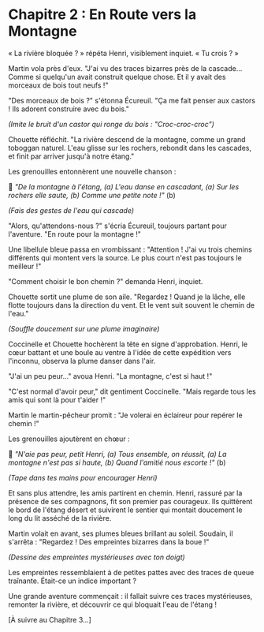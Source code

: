 # Chapitre 2 : En Route vers la Montagne

« La rivière bloquée ? » répéta Henri, visiblement inquiet. « Tu crois ? »

Martin vola près d'eux. "J'ai vu des traces bizarres près de la cascade... Comme si quelqu'un avait construit quelque chose. Et il y avait des morceaux de bois tout neufs !"

"Des morceaux de bois ?" s'étonna Écureuil. "Ça me fait penser aux castors ! Ils adorent construire avec du bois."

*(Imite le bruit d'un castor qui ronge du bois : "Croc-croc-croc")*

Chouette réfléchit. "La rivière descend de la montagne, comme un grand toboggan naturel. L'eau glisse sur les rochers, rebondit dans les cascades, et finit par arriver jusqu'à notre étang."

Les grenouilles entonnèrent une nouvelle chanson :

🎵 *"De la montagne à l'étang, (a)
L'eau danse en cascadant, (a)
Sur les rochers elle saute, (b)
Comme une petite note !"* (b)

*(Fais des gestes de l'eau qui cascade)*

"Alors, qu'attendons-nous ?" s'écria Écureuil, toujours partant pour l'aventure. "En route pour la montagne !"

Une libellule bleue passa en vrombissant : "Attention ! J'ai vu trois chemins différents qui montent vers la source. Le plus court n'est pas toujours le meilleur !"

"Comment choisir le bon chemin ?" demanda Henri, inquiet.

Chouette sortit une plume de son aile. "Regardez ! Quand je la lâche, elle flotte toujours dans la direction du vent. Et le vent suit souvent le chemin de l'eau."

*(Souffle doucement sur une plume imaginaire)*

Coccinelle et Chouette hochèrent la tête en signe d'approbation. Henri, le cœur battant et une boule au ventre à l'idée de cette expédition vers l'inconnu, observa la plume danser dans l'air.

"J'ai un peu peur..." avoua Henri. "La montagne, c'est si haut !"

"C'est normal d'avoir peur," dit gentiment Coccinelle. "Mais regarde tous les amis qui sont là pour t'aider !"

Martin le martin-pêcheur promit : "Je volerai en éclaireur pour repérer le chemin !"

Les grenouilles ajoutèrent en chœur :

🎵 *"N'aie pas peur, petit Henri, (a)
Tous ensemble, on réussit, (a)
La montagne n'est pas si haute, (b)
Quand l'amitié nous escorte !"* (b)

*(Tape dans tes mains pour encourager Henri)*

Et sans plus attendre, les amis partirent en chemin. Henri, rassuré par la présence de ses compagnons, fit son premier pas courageux. Ils quittèrent le bord de l'étang désert et suivirent le sentier qui montait doucement le long du lit asséché de la rivière.

Martin volait en avant, ses plumes bleues brillant au soleil. Soudain, il s'arrêta : "Regardez ! Des empreintes bizarres dans la boue !"

*(Dessine des empreintes mystérieuses avec ton doigt)*

Les empreintes ressemblaient à de petites pattes avec des traces de queue traînante. Était-ce un indice important ?

Une grande aventure commençait : il fallait suivre ces traces mystérieuses, remonter la rivière, et découvrir ce qui bloquait l'eau de l'étang !

[À suivre au Chapitre 3...]